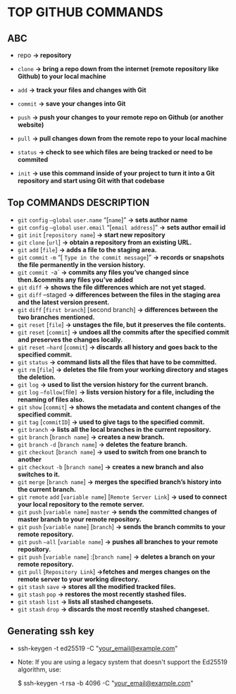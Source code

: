 # TOP GITHUB COMMANDS

## ABC

* repo **-> repository**
* `clone` **-> bring a repo down from the internet (remote repository like Github) to your local machine**
* `add` **-> track your files and changes with Git**
* `commit` **-> save your changes into Git**
* `push` **-> push your changes to your remote repo on Github (or another website)**
* `pull` **-> pull changes down from the remote repo to your local machine**

* `status` **-> check to see which files are being tracked or need to be commited**
* `init` **-> use this command inside of your project to turn it into a Git repository and start using Git with that codebase**

## Top COMMANDS DESCRIPTION

* `git` `config` `–global` `user.name` “[`name`]” **-> sets author name**
* `git` `config` `–global` `user.email` “[`email address`]” **-> sets author email id**
* `git` `init` [`repository name`] **-> start new repository**
* `git` `clone` [`url`] **-> obtain a repository from an existing URL.**
* `git` `add` [`file`] **-> adds a file to the staging area.**
* `git` `commit` `-m` “[ `Type in the commit message`]” **-> records or snapshots the file permanently in the version history.**
* `git` `commit `-a` **-> commits any files you’ve changed since then.&commits any files you’ve added**
* `git` `diff` **-> shows the file differences which are not yet staged.**
* `git` `diff` –staged **-> differences between the files in the staging area and the latest version present.**
* `git` `diff` [`first branch`] [second branch] **-> differences between the two branches mentioned.**
* `git` `reset` [`file`] **-> unstages the file, but it preserves the file contents.**
* `git` `reset` [`commit`] **-> undoes all the commits after the specified commit and preserves the changes locally.**
* `git` `reset` `–hard` [`commit`] **-> discards all history and goes back to the specified commit.**
* `git` `status` **-> command lists all the files that have to be committed.**
* `git` `rm` [`file`] **-> deletes the file from your working directory and stages the deletion.**
* `git` `log` **-> used to list the version history for the current branch.**
* `git` `log` `–follow[`file`]` **-> lists version history for a file, including the renaming of files also.**
* `git` `show` [`commit`] **-> shows the metadata and content changes of the specified commit.**
* `git` `tag` [`commitID`] **-> used to give tags to the specified commit.**
* `git` `branch` **-> lists all the local branches in the current repository.**
* `git` `branch` [`branch name`] **-> creates a new branch.**
* `git` `branch` `-d` [`branch name`] **-> deletes the feature branch.**
* `git` `checkout` [`branch name`] **-> used to switch from one branch to another**
* `git` `checkout` `-b` [`branch name`] **-> creates a new branch and also switches to it.**
* `git` `merge` [`branch name`] **-> merges the specified branch’s history into the current branch.**
* `git` `remote` `add` [`variable name`] [`Remote Server Link`] **-> used to connect your local repository to the remote server.**
* `git` `push` [`variable name`] `master` **-> sends the committed changes of master branch to your remote repository.**
* `git` `push` [`variable name`] [`branch`] **-> sends the branch commits to your remote repository.**
* `git` `push` `–all` [`variable name`] **-> pushes all branches to your remote repository.**
* `git` `push` [`variable name`] :[`branch name`] **-> deletes a branch on your remote repository.**
* `git` `pull` [`Repository Link`] **->fetches and merges changes on the remote server to your working directory.**
* `git` `stash` `save` **-> stores all the modified tracked files.**
* `git` `stash` `pop` **-> restores the most recently stashed files.**
* `git` `stash` `list` **-> lists all stashed changesets.**
* `git` `stash` `drop` **-> discards the most recently stashed changeset.**

## Generating ssh key
* ssh-keygen -t ed25519 -C "your_email@example.com"

* Note: If you are using a legacy system that doesn't support the Ed25519 algorithm, use:

  $ ssh-keygen -t rsa -b 4096 -C "your_email@example.com"
